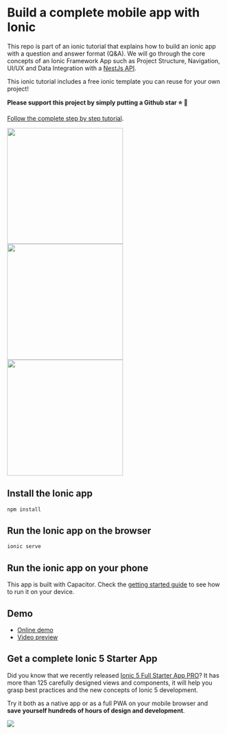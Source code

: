 # Build a complete mobile app with Ionic

This repo is part of an ionic tutorial that explains how to build an ionic app with a question and answer format (Q&A). We will go through the core concepts of an Ionic Framework App such as Project Structure, Navigation, UI/UX and Data Integration with a [NestJs API](https://github.com/ionicthemes/questions-and-answers-tutorial-backend).

This ionic tutorial includes a free ionic template you can reuse for your own project!


**Please support this project by simply putting a Github star ⭐ 🙏**

[Follow the complete step by step tutorial](https://ionicthemes.com/tutorials/about/build-a-complete-mobile-app-with-ionic-framework).

<div>
<img src="https://ionicthemes.s3-us-west-2.amazonaws.com/tutorials/screenshots/build-a-complete-mobile-app-with-ionic5/category-listing.png" width="270">
<img src="https://ionicthemes.s3-us-west-2.amazonaws.com/tutorials/screenshots/build-a-complete-mobile-app-with-ionic5/category-details.png" width="270">
<img src="https://ionicthemes.s3-us-west-2.amazonaws.com/tutorials/screenshots/build-a-complete-mobile-app-with-ionic5/question-details.png" width="270">
</div>

## Install the Ionic app
```sh
npm install
```

## Run the Ionic app on the browser

```sh
ionic serve
```

## Run the ionic app on your phone
This app is built with Capacitor. Check the [getting started guide](https://capacitorjs.com/docs/getting-started) to see how to run it on your device.

## Demo
- [Online demo](https://q-and-a-ionic-tutorial.web.app)
- [Video preview](https://youtu.be/xj3Znnd4Evs)


## Get a complete Ionic 5 Starter App
Did you know that we recently released [Ionic 5 Full Starter App PRO](https://ionicthemes.com/product/ionic5-full-starter-app-pro-version)? It has more than 125 carefully designed views and components, it will help you grasp best practices and the new concepts of Ionic 5 development.

Try it both as a native app or as a full PWA on your mobile browser and **save yourself hundreds of hours of design and development**.

<img src="https://ionicthemes.s3-us-west-2.amazonaws.com/cover_images/redesign/ionic5-full-starter-app-pro.jpg"/>
